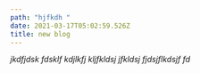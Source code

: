 ```yaml
---
path: "hjfkdh "
date: 2021-03-17T05:02:59.526Z
title: new blog
---
```

*jkdfjdsk fdsklf kdjlkfj kljfkldsj jfkldsj fjdsjflkdsjf fd*